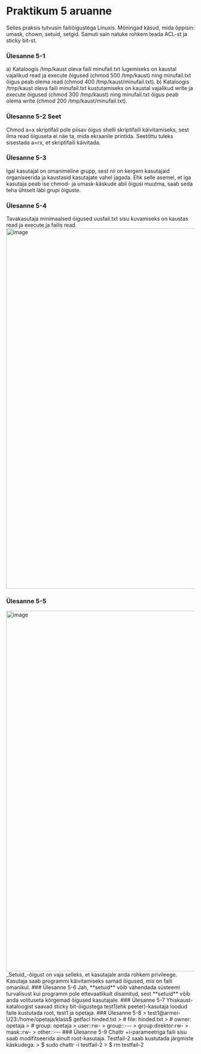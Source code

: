 # Praktikum 5 aruanne
Selles praksis tutvusin failiõigustega Linuxis. Mõningad käsud, mida õppisin: umask, chown, setuid, setgid. Samuti sain natuke rohkem teada ACL-st ja sticky bit-st.
### Ülesanne 5-1
a) Kataloogis /tmp/kaust oleva faili minufail.txt lugemiseks on kaustal vajalikud read ja execute õigused (chmod 500 /tmp/kaust) ning minufail.txt õigus peab olema read (chmod 400 /tmp/kaust/minufail.txt).
b) Kataloogis /tmp/kaust oleva faili minufail.txt kustutamiseks on kaustal vajalikud write ja execute õigused (chmod 300 /tmp/kaust) ning minufail.txt õigus peab olema write (chmod 200 /tmp/kaust/minufail.txt).
### Ülesanne 5-2 Seet
Chmod a=x skriptifail pole piisav õigus shelli skriptifaili käivitamiseks, sest ilma read õiguseta ei näe ta, mida ekraanile printida. Seetõttu tuleks sisestada a=rx, et skriptifaili käivitada.
### Ülesanne 5-3
Igal kasutajal on omanimeline grupp, sest nii on kergem kasutajaid organiseerida ja kaustasid kasutajate vahel jagada. Ehk selle asemel, et iga kasutaja peab ise chmod- ja umask-käskude abil õigusi muutma, saab seda teha ühtselt läbi grupi õiguste. 
### Ülesanne 5-4
Tavakasutaja minimaalsed õigused uusfail.txt sisu kuvamiseks on kaustas read ja execute ja failis read.
<img width="961" alt="image" src="https://github.com/armeig/praktikumid_armei_grete/assets/145908210/de3f3b2d-e256-4465-87d0-111a32fe91a5">
### Ülesanne 5-5
<img width="961" alt="image" src="https://github.com/armeig/praktikumid_armei_grete/assets/145908210/ac1fbffa-50cf-437e-a549-2bc2939e2b24">
_Setuid_-õigust on vaja selleks, et kasutajale anda rohkem privileege. Kasutaja saab programmi käivitamiseks samad õigused, mis on faili omanikul.
### Ülesanne 5-6
Jah, **setuid** võib vähendada süsteemi turvalisust kui programm pole ettevaatlikult disainitud, sest **setuid** võib anda volituseta kõrgemad õigused kasutajale.
### Ülesanne 5-7
Yhiskaust-kataloogist saavad sticky bit-õigustega test1(ehk peeter)-kasutaja loodud faile kustutada root, test1 ja opetaja.
### Ülesanne 5-8
> test1@armei-U23:/home/opetaja/klass$ getfacl hinded.txt
> # file: hinded.txt
> # owner: opetaja
> # group: opetaja
> user::rw-
> group::---
> group:direktor:rw-
> mask::rw-
> other::---
### Ülesanne 5-9
Chattr +i-parameetriga faili sisu saab modifitseerida ainult root-kasutaja. Testfail-2 saab kustutada järgmiste käskudega:
> $ sudo chattr -i testfail-2
> $ rm testfail-2
